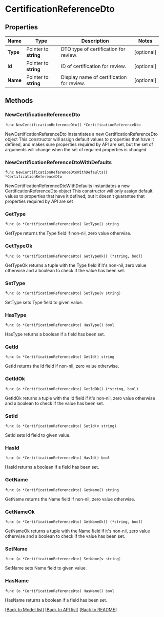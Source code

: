 # CertificationReferenceDto

## Properties

Name | Type | Description | Notes
------------ | ------------- | ------------- | -------------
**Type** | Pointer to **string** | DTO type of certification for review. | [optional] 
**Id** | Pointer to **string** | ID of certification for review. | [optional] 
**Name** | Pointer to **string** | Display name of certification for review. | [optional] 

## Methods

### NewCertificationReferenceDto

`func NewCertificationReferenceDto() *CertificationReferenceDto`

NewCertificationReferenceDto instantiates a new CertificationReferenceDto object
This constructor will assign default values to properties that have it defined,
and makes sure properties required by API are set, but the set of arguments
will change when the set of required properties is changed

### NewCertificationReferenceDtoWithDefaults

`func NewCertificationReferenceDtoWithDefaults() *CertificationReferenceDto`

NewCertificationReferenceDtoWithDefaults instantiates a new CertificationReferenceDto object
This constructor will only assign default values to properties that have it defined,
but it doesn't guarantee that properties required by API are set

### GetType

`func (o *CertificationReferenceDto) GetType() string`

GetType returns the Type field if non-nil, zero value otherwise.

### GetTypeOk

`func (o *CertificationReferenceDto) GetTypeOk() (*string, bool)`

GetTypeOk returns a tuple with the Type field if it's non-nil, zero value otherwise
and a boolean to check if the value has been set.

### SetType

`func (o *CertificationReferenceDto) SetType(v string)`

SetType sets Type field to given value.

### HasType

`func (o *CertificationReferenceDto) HasType() bool`

HasType returns a boolean if a field has been set.

### GetId

`func (o *CertificationReferenceDto) GetId() string`

GetId returns the Id field if non-nil, zero value otherwise.

### GetIdOk

`func (o *CertificationReferenceDto) GetIdOk() (*string, bool)`

GetIdOk returns a tuple with the Id field if it's non-nil, zero value otherwise
and a boolean to check if the value has been set.

### SetId

`func (o *CertificationReferenceDto) SetId(v string)`

SetId sets Id field to given value.

### HasId

`func (o *CertificationReferenceDto) HasId() bool`

HasId returns a boolean if a field has been set.

### GetName

`func (o *CertificationReferenceDto) GetName() string`

GetName returns the Name field if non-nil, zero value otherwise.

### GetNameOk

`func (o *CertificationReferenceDto) GetNameOk() (*string, bool)`

GetNameOk returns a tuple with the Name field if it's non-nil, zero value otherwise
and a boolean to check if the value has been set.

### SetName

`func (o *CertificationReferenceDto) SetName(v string)`

SetName sets Name field to given value.

### HasName

`func (o *CertificationReferenceDto) HasName() bool`

HasName returns a boolean if a field has been set.


[[Back to Model list]](../README.md#documentation-for-models) [[Back to API list]](../README.md#documentation-for-api-endpoints) [[Back to README]](../README.md)



